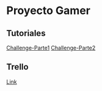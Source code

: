 # Proyecto Gamer

## Tutoriales  
[Challenge-Parte1](https://www.loom.com/share/1e9b2b38996b427ab7ae60fbc119a531?sid=b0789c1d-d975-44b1-a739-b44e9d026fd9)
[Challenge-Parte2](https://www.loom.com/share/5d5b8b05e63b4d40908b14111e342bb6?sid=22331db7-8400-4b22-83ea-56619ba24ac9)

## Trello
[Link](https://trello.com/b/1jnTAswQ/programaci%C3%B3n-de-videojuegos)
